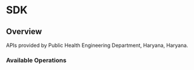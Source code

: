 # SDK

## Overview

APIs provided by Public Health Engineering Department, Haryana, Haryana.

### Available Operations

